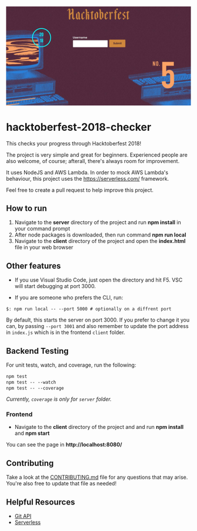 ![App-front](doc-images/App-front.JPG)

# hacktoberfest-2018-checker

This checks your progress through Hacktoberfest 2018!

The project is very simple and great for beginners. Experienced people are also welcome, of course; afterall, there's always room for improvement.

It uses NodeJS and AWS Lambda. In order to mock AWS Lambda's behaviour, this project uses the https://serverless.com/ framework.

Feel free to create a pull request to help improve this project.

## How to run

1. Navigate to the **server** directory of the project and run **npm install** in your command prompt
2. After node packages is downloaded, then run command **npm run local** 
3. Navigate to the **client** directory of the project and open the **index.html** file in your web browser

## Other features

- If you use Visual Studio Code, just open the directory and hit F5. VSC will start debugging at port 3000.

- If you are someone who prefers the CLI, run:

```
$: npm run local -- --port 5000 # optionally on a diffrent port
```

By default, this starts the server on port 3000. If you prefer
to change it you can, by passing `--port 3001` and also remember to update
the port address in `index.js` which is in the frontend `client` folder.


## Backend Testing

For unit tests, watch, and coverage, run the following:

```
npm test
npm test -- --watch
npm test -- --coverage
```

_Currently, `coverage` is only for `server` folder._

### Frontend

- Navigate to the **client** directory of the project and and run **npm install** and **npm start**

You can see the page in **http://localhost:8080/**

## Contributing

Take a look at the [CONTRIBUTING.md](https://github.com/tminussi/hacktoberfest-2018-checker/blob/master/CONTRIBUTING.md) file for any questions that may arise. You're also free to update that file as needed!

## Helpful Resources

- [Git API](https://developer.github.com/v3/?)
- [Serverless](https://serverless.com/framework/docs/)
